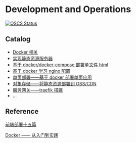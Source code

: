 # Development and Operations

[![OSCS Status](https://www.oscs1024.com/platform/badge/tangzhenming/DevOps.svg?size=small)](https://www.oscs1024.com/project/tangzhenming/DevOps?ref=badge_small)

## Catalog

- [Docker 相关](https://github.com/tangzhenming/DevOps/tree/main/docker)
- [实现静态资源服务器](https://github.com/tangzhenming/DevOps/tree/main/node_server)
- [基于 docker/docker-compose 部署单文件 html](https://github.com/tangzhenming/DevOps/tree/main/deploy_html)
- [基于 docker 学习 nginx 配置](https://github.com/tangzhenming/DevOps/tree/main/nginx_config)
- [单页部署——基于 docker 部署单页应用](https://github.com/tangzhenming/DevOps/tree/main/deploy_spa)
- [对象存储——将静态资源部署到 OSS/CDN](https://github.com/tangzhenming/DevOps/tree/main/oss)
- [服务网关——traefik 搭建](https://github.com/tangzhenming/DevOps/tree/main/traefik)
- ...

## Reference

[前端部署十五篇](https://q.shanyue.tech/deploy/)

[Docker —— 从入门到实践](https://yeasy.gitbook.io/docker_practice/)
